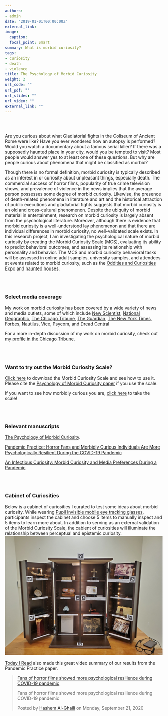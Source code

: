 ```yaml
---
authors:
- admin
date: "2019-01-01T00:00:00Z"
external_link:
image:
  caption:
  focal_point: Smart
summary: What is morbid curiosity?
tags:
- curiosity
- death
- violence
title: The Psychology of Morbid Curiosity
weight: 2
url_code: ""
url_pdf: ""
url_slides: ""
url_video: ""
external_link: ""
---
```


<br/><br/>

Are you curious about what Gladiatorial fights in the Coliseum of Ancient Rome were like? Have you ever wondered how an autopsy is performed? Would you watch a documentary about a famous serial killer? If there was a supposedly haunted place in your city, would you be tempted to visit? Most people would answer yes to at least one of these questions. But why are people curious about phenomena that might be classified as morbid? 

Though there is no formal definition, morbid curiosity is typically described as an interest in or curiosity about unpleasant things, especially death. The commercial success of horror films, popularity of true crime television shows, and prevalence of violence in the news implies that the average person possesses some degree of morbid curiosity. Likewise, the presence of death-related phenomena in literature and art and the historical attraction of public executions and gladiatorial fights suggests that morbid curiosity is an old and cross-cultural phenomenon. Despite the ubiquity of morbid material in entertainment, research on morbid curiosity is largely absent from the psychological literature. Moreover, although there is evidence that morbid curiosity is a well-understood lay phenomenon and that there are individual differences in morbid curiosity, no well-validated scale exists. In this research project, I am investigating the psychological nature of morbid curiosity by creating the Morbid Curiosity Scale (MCS), evaluating its ability to predict behavioral outcomes, and assessing its relationship with personality and behavior. The MCS and morbid curiosity behavioral tasks will be assessed in online adult samples, university samples, and attendees at events related to morbid curiosity, such as the [Oddities and Curiosities Expo](https://odditiesandcuriositiesexpo.com) and [haunted houses](https://dystopia.dk/haunted-house/).

<br/><br/>



### Select media coverage

My work on morbid curiosity has been covered by a wide variety of news and media outlets, some of which include [New Scientist](https://www.newscientist.com/article/2247744-horror-movie-fans-are-better-at-coping-with-the-coronavirus-pandemic/), [National Geographic](https://www.nationalgeographic.com/science/2020/10/how-horror-movies-can-help-overcome-trauma-and-relieve-stress/), [The Chicago Tribune](https://www.chicagotribune.com/entertainment/ct-ent-morbid-curiosity-research-uchicago-20201014-l6br33nmrvffzmcpyndqbjfhqu-story.html), [The Guardian](https://www.theguardian.com/science/2020/jul/01/end-of-the-world-as-we-know-it-fans-of-apocalyptic-films), [The New York Times](https://www.nytimes.com/2020/08/20/movies/scary-movies-summer.html), [Forbes](https://www.forbes.com/sites/mishagajewski/2021/01/12/did-watching-all-those-zombie-movies-prepare-you-for-the-pandemic-research-says-yes/?sh=2cecdd134f15), [Nautilus](http://nautil.us/issue/87/risk/horror-fans-have-more-fun-during-a-pandemic), [Vice](https://www.vice.com/en_ca/article/5dzvez/horror-movie-fans-are-more-equipped-to-deal-with-the-pandemic-study-says), [Psycom](https://www.psycom.net/scary-movies-anxiety), and [Dread Central](https://www.dreadcentral.com/news/332315/new-study-reveals-horror-fans-coping-with-covid-19-pandemic-better-than-the-average-person/)


For a more in-depth discussion of my work on morbid curiosity, check out [my profile in the Chicago Tribune](https://www.chicagotribune.com/entertainment/ct-ent-morbid-curiosity-research-uchicago-20201014-l6br33nmrvffzmcpyndqbjfhqu-story.html).

<br/><br/>

### Want to try out the Morbid Curiosity Scale?

[Click here](https://coltanscrivner.com/files/Morbid_Curiosity_Scale_instructions.pdf") to download the Morbid Curiosity Scale and see how to use it. Please cite the [Psychology of Morbid Curiosity paper](https://psyarxiv.com/xug34/) if you use the scale.

If you want to see how morbidly curious you are, [click here](https://ssd.az1.qualtrics.com/jfe/form/SV_9GLAOrmsjMfthg9) to take the scale!

<br/><br/>

### Relevant manuscripts

[The Psychology of Morbid Curiosity](https://psyarxiv.com/xug34/).

[Pandemic Practice: Horror Fans and Morbidly Curious Individuals Are More Psychologically Resilient During the COVID-19 Pandemic](https://www.ncbi.nlm.nih.gov/pmc/articles/PMC7492010/)

[An Infectious Curiosity: Morbid Curiosity and Media Preferences During a Pandemic](https://esiculture.com/an-infectious-curiosity-morbid-curiosity-and-media-preferences-during-a-pandemic)



<br/><br/>

### Cabinet of Curiosities

Below is a cabinet of curiosities I curated to test some ideas about morbid curiosity. While wearing [Pupil Invisible mobile eye tracking glasses](https://pupil-labs.com/products/invisible/), participants inspect the cabinet and choose 5 items to manually inspect and 5 items to learn more about. In addition to serving as an external validation of the Morbid Curiosity Scale, the cabient of curiosities will illuminate the relationship between perceptual and epistemic curiosity.
![](cabinet.jpg)



[Today I Read](https://www.facebook.com/watch/ScienceNaturePage/2362566287099239/) also made this great video summary of our results from the Pandemic Practice paper.

<div id="fb-root"></div>
<script async defer crossorigin="anonymous" src="https://connect.facebook.net/en_US/sdk.js#xfbml=1&version=v8.0" nonce="CesBFVw4"></script>


<div class="fb-video" data-href="https://www.facebook.com/ScienceNaturePage/videos/773777890074944/" data-show-text="false" data-width=""><blockquote cite="https://developers.facebook.com/ScienceNaturePage/videos/773777890074944/" class="fb-xfbml-parse-ignore"><a href="https://developers.facebook.com/ScienceNaturePage/videos/773777890074944/">Fans of horror films showed more psychological resilience during COVID-19 pandemic</a><p>Fans of horror films showed more psychological resilience during COVID-19 pandemic</p>Posted by <a href="https://www.facebook.com/ScienceNaturePage/">Hashem Al-Ghaili</a> on Monday, September 21, 2020</blockquote></div>




